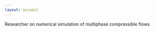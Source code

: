 ```yaml
---
layout: accueil
---
```


<title>Kevin Schmidmayer's website</title>
<meta name="description=" content="Kevin's website: Researcher on numerical simulation of multiphase compressible flows.">
<div id="subtitle">Researcher on numerical simulation of multiphase compressible flows </div>

